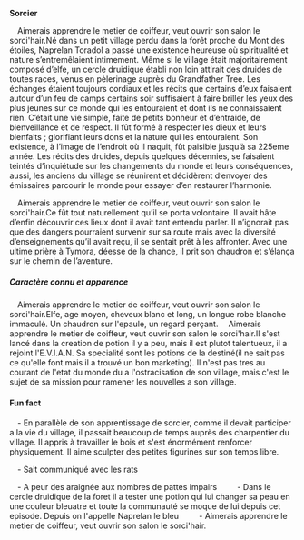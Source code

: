 **Sorcier**  
  
 Aimerais apprendre le metier de coiffeur, veut ouvrir son salon le sorci'hair.Né dans un petit village perdu dans la forêt proche du Mont des étoiles, Naprelan Toradol a passé une existence heureuse où spiritualité et nature s’entremêlaient intimement. Même si le village était majoritairement composé d’elfe, un cercle druidique établi non loin attirait des druides de toutes races, venus en pèlerinage auprès du Grandfather Tree. Les échanges étaient toujours cordiaux et les récits que certains d’eux faisaient autour d’un feu de camps certains soir suffisaient à faire briller les yeux des plus jeunes sur ce monde qui les entouraient et dont ils ne connaissaient rien. C’était une vie simple, faite de petits bonheur et d’entraide, de bienveillance et de respect. Il fût formé à respecter les dieux et leurs bienfaits ; glorifiant leurs dons et la nature qui les entouraient. Son existence, à l’image de l’endroit où il naquit, fût paisible jusqu’à sa 225eme année. Les récits des druides, depuis quelques décennies, se faisaient teintés d’inquiétude sur les changements du monde et leurs conséquences, aussi, les anciens du village se réunirent et décidèrent d’envoyer des émissaires parcourir le monde pour essayer d’en restaurer l’harmonie.  
  
 Aimerais apprendre le metier de coiffeur, veut ouvrir son salon le sorci'hair.Ce fût tout naturellement qu’il se porta volontaire. Il avait hâte d’enfin découvrir ces lieux dont il avait tant entendu parler. Il n’ignorait pas que des dangers pourraient survenir sur sa route mais avec la diversité d’enseignements qu’il avait reçu, il se sentait prêt à les affronter. Avec une ultime prière à Tymora, déesse de la chance, il prit son chaudron et s’élança sur le chemin de l’aventure.

##### Caractère connu et apparence
 Aimerais apprendre le metier de coiffeur, veut ouvrir son salon le sorci'hair.Elfe, age moyen, cheveux blanc et long, un longue robe blanche immaculé. Un chaudron sur l'epaule, un regard perçant.
 Aimerais apprendre le metier de coiffeur, veut ouvrir son salon le sorci'hair.Il s'est lancé dans la creation de potion il y a peu, mais il est plutot talentueux, il a rejoint l'E.V.I.A.N. Sa specialité sont les potions de la destiné(il ne sait pas ce qu'elle font mais il a trouvé un bon marketing). Il n'est pas tres au courant de l'etat du monde du a l'ostracisation de son village, mais c'est le sujet de sa mission pour ramener les nouvelles a son village. 

#### Fun fact

 - En parallèle de son apprentissage de sorcier, comme il devait participer a la vie du village, il passait beaucoup de temps auprès des charpentier du village. Il appris à travailler le bois et s'est énormément renforcer physiquement. Il aime sculpter des petites figurines sur son temps libre. 

 - Sait communiqué avec les rats

 - A peur des araignée aux nombres de pattes impairs
 
 - Dans le cercle druidique de la foret il a tester une potion qui lui changer sa peau en une couleur bleuatre et toute la communauté se moque de lui depuis cet episode. Depuis on l'appelle Naprelan le bleu
 
 - Aimerais apprendre le metier de coiffeur, veut ouvrir son salon le sorci'hair.